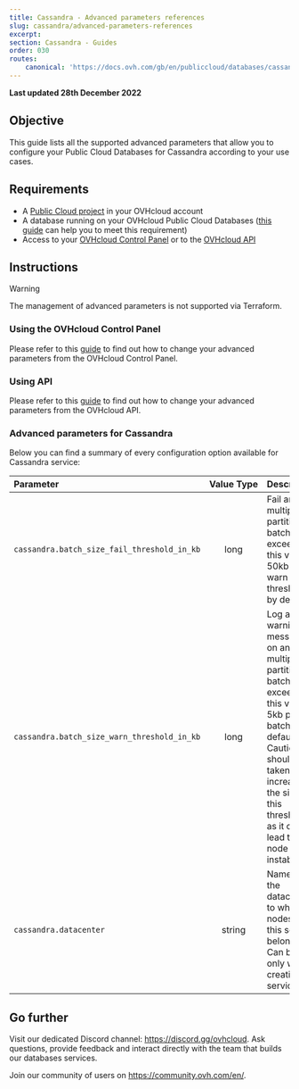 ```yaml
---
title: Cassandra - Advanced parameters references
slug: cassandra/advanced-parameters-references
excerpt:
section: Cassandra - Guides
order: 030
routes:
    canonical: 'https://docs.ovh.com/gb/en/publiccloud/databases/cassandra/advanced-parameters-references/'
---
```


<style>
th,
td:nth-child(-n+2) {
  white-space:nowrap;
}
</style>

**Last updated 28th December 2022**

## Objective

This guide lists all the supported advanced parameters that allow you to configure your Public Cloud Databases for Cassandra according to your use cases.

## Requirements

- A [Public Cloud project](https://www.ovhcloud.com/it/public-cloud/) in your OVHcloud account   
- A database running on your OVHcloud Public Cloud Databases ([this guide](https://docs.ovh.com/it/publiccloud/databases/getting-started/) can help you to meet this requirement)   
- Access to your [OVHcloud Control Panel](https://www.ovh.com/auth/?action=gotomanager&from=https://www.ovh.it/&ovhSubsidiary=it) or to the [OVHcloud API](https://api.ovh.com/console/)   


## Instructions

> [!warning]
>
> The management of advanced parameters is not supported via Terraform.
>

### Using the OVHcloud Control Panel

Please refer to this [guide](https://docs.ovh.com/it/publiccloud/databases/advanced-configuration/#using-the-ovhcloud-control-panel) to find out how to change your advanced parameters from the OVHcloud Control Panel.

### Using API

Please refer to this [guide](https://docs.ovh.com/it/publiccloud/databases/advanced-configuration/#using-api) to find out how to change your advanced parameters from the OVHcloud API.


### Advanced parameters for Cassandra

Below you can find a summary of every configuration option available for Cassandra service:

| Parameter | Value Type | Description |
|:---|:---:|:---|
| `cassandra.batch_size_fail_threshold_in_kb` | long | Fail any multiple-partition batch exceeding this value. 50kb (10x warn threshold) by default. |
| `cassandra.batch_size_warn_threshold_in_kb` | long | Log a warning message on any multiple-partition batch size exceeding this value. 5kb per batch by default. Caution should be taken on increasing the size of this threshold as it can lead to node instability. |
| `cassandra.datacenter` | string | Name of the datacenter to which nodes of this service belong. Can be set only when creating the service. |


## Go further

Visit our dedicated Discord channel: <https://discord.gg/ovhcloud>. Ask questions, provide feedback and interact directly with the team that builds our databases services.

Join our community of users on <https://community.ovh.com/en/>.
